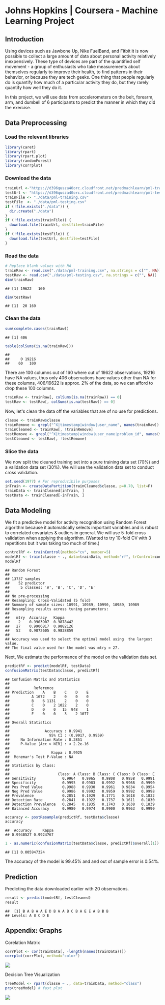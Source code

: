 Johns Hopkins | Coursera - Machine Learning Project
===================================================

Introduction
------------

Using devices such as Jawbone Up, Nike FuelBand, and Fitbit it is now possible to collect a large amount of data about personal activity relatively inexpensively. These type of devices are part of the quantified self movement - a group of enthusiasts who take measurements about themselves regularly to improve their health, to find patterns in their behavior, or because they are tech geeks. One thing that people regularly do is quantify how much of a particular activity they do, but they rarely quantify how well they do it.

In this project, we will use data from accelerometers on the belt, forearm, arm, and dumbell of 6 participants to predict the manner in which they did the exercise.

Data Preprocessing
------------------

### Load the relevant libraries

``` r
library(caret)
library(rpart)
library(rpart.plot)
library(randomForest)
library(corrplot)
```

### Download the data

``` r
trainUrl <-"https://d396qusza40orc.cloudfront.net/predmachlearn/pml-training.csv"
testUrl <- "https://d396qusza40orc.cloudfront.net/predmachlearn/pml-testing.csv"
trainFile <- "./data/pml-training.csv"
testFile  <- "./data/pml-testing.csv"
if (!file.exists("./data")) {
  dir.create("./data")
}
if (!file.exists(trainFile)) {
  download.file(trainUrl, destfile=trainFile)
}
if (!file.exists(testFile)) {
  download.file(testUrl, destfile=testFile)
}
```

### Read the data

``` r
# Replace blank values with NA
trainRaw <- read.csv("./data/pml-training.csv", na.strings = c("", NA))
testRaw <- read.csv("./data/pml-testing.csv", na.strings = c("", NA))
dim(trainRaw)
```

    ## [1] 19622   160

``` r
dim(testRaw)
```

    ## [1]  20 160

### Clean the data

``` r
sum(complete.cases(trainRaw))
```

    ## [1] 406

``` r
table(colSums(is.na(trainRaw)))
```

    ## 
    ##     0 19216 
    ##    60   100

There are 100 columns out of 160 where out of 19622 observations, 19216 have NA values, thus only 406 observations have values other than NA for these columns, 406/19622 is approx. 2% of the data, so we can afford to drop these 100 columns.

``` r
trainRaw <- trainRaw[, colSums(is.na(trainRaw)) == 0] 
testRaw <- testRaw[, colSums(is.na(testRaw)) == 0] 
```

Now, let's clean the data off the variables that are of no use for predictions.

``` r
classe <- trainRaw$classe
trainRemove <- grepl("^X|timestamp|window|user_name", names(trainRaw))
trainCleaned <- trainRaw[, !trainRemove]
testRemove <- grepl("^X|timestamp|window|user_name|problem_id", names(testRaw))
testCleaned <- testRaw[, !testRemove]
```

### Slice the data

We now split the cleaned training set into a pure training data set (70%) and a validation data set (30%). We will use the validation data set to conduct cross validation.

``` r
set.seed(1977) # For reproducibile purposes
inTrain <- createDataPartition(trainCleaned$classe, p=0.70, list=F)
trainData <- trainCleaned[inTrain, ]
testData <- trainCleaned[-inTrain, ]
```

Data Modeling
-------------

We fit a predictive model for activity recognition using Random Forest algorithm because it automatically selects important variables and is robust to correlated covariates & outliers in general. We will use 5-fold cross validation when applying the algorithm. (Wanted to try 10-fold CV with 3 repetitions but it was taking too much of time.)

``` r
controlRf <- trainControl(method="cv", number=5)
modelRf <- train(classe ~ ., data=trainData, method="rf", trControl=controlRf, ntree=250)
modelRf
```

    ## Random Forest 
    ## 
    ## 13737 samples
    ##    52 predictor
    ##     5 classes: 'A', 'B', 'C', 'D', 'E' 
    ## 
    ## No pre-processing
    ## Resampling: Cross-Validated (5 fold) 
    ## Summary of sample sizes: 10991, 10989, 10990, 10989, 10989 
    ## Resampling results across tuning parameters:
    ## 
    ##   mtry  Accuracy   Kappa    
    ##    2    0.9903907  0.9878442
    ##   27    0.9906817  0.9882126
    ##   52    0.9872605  0.9838859
    ## 
    ## Accuracy was used to select the optimal model using  the largest value.
    ## The final value used for the model was mtry = 27.

Next, We estimate the performance of the model on the validation data set.

``` r
predictRf <- predict(modelRf, testData)
confusionMatrix(testData$classe, predictRf)
```

    ## Confusion Matrix and Statistics
    ## 
    ##           Reference
    ## Prediction    A    B    C    D    E
    ##          A 1672    2    0    0    0
    ##          B    6 1131    2    0    0
    ##          C    0    2 1022    2    0
    ##          D    0    0   15  948    1
    ##          E    0    0    3    2 1077
    ## 
    ## Overall Statistics
    ##                                           
    ##                Accuracy : 0.9941          
    ##                  95% CI : (0.9917, 0.9959)
    ##     No Information Rate : 0.2851          
    ##     P-Value [Acc > NIR] : < 2.2e-16       
    ##                                           
    ##                   Kappa : 0.9925          
    ##  Mcnemar's Test P-Value : NA              
    ## 
    ## Statistics by Class:
    ## 
    ##                      Class: A Class: B Class: C Class: D Class: E
    ## Sensitivity            0.9964   0.9965   0.9808   0.9958   0.9991
    ## Specificity            0.9995   0.9983   0.9992   0.9968   0.9990
    ## Pos Pred Value         0.9988   0.9930   0.9961   0.9834   0.9954
    ## Neg Pred Value         0.9986   0.9992   0.9959   0.9992   0.9998
    ## Prevalence             0.2851   0.1929   0.1771   0.1618   0.1832
    ## Detection Rate         0.2841   0.1922   0.1737   0.1611   0.1830
    ## Detection Prevalence   0.2845   0.1935   0.1743   0.1638   0.1839
    ## Balanced Accuracy      0.9980   0.9974   0.9900   0.9963   0.9990

``` r
accuracy <- postResample(predictRf, testData$classe)
accuracy
```

    ##  Accuracy     Kappa 
    ## 0.9940527 0.9924767

``` r
1 - as.numeric(confusionMatrix(testData$classe, predictRf)$overall[1])
```

    ## [1] 0.005947324

The accuracy of the model is 99.45% and and out of sample error is 0.54%.

Prediction
----------

Predicting the data downloaded earlier with 20 observations.

``` r
result <- predict(modelRf, testCleaned)
result
```

    ##  [1] B A B A A E D B A A B C B A E E A B B B
    ## Levels: A B C D E

Appendix: Graphs
----------------

Corelation Matrix

``` r
corrPlot <- cor(trainData[, -length(names(trainData))])
corrplot(corrPlot, method="color")
```

![](MachineLearningProject_files/figure-markdown_github/unnamed-chunk-12-1.png)

Decision Tree Visualization

``` r
treeModel <- rpart(classe ~ ., data=trainData, method="class")
prp(treeModel) # fast plot
```

![](MachineLearningProject_files/figure-markdown_github/unnamed-chunk-13-1.png)
